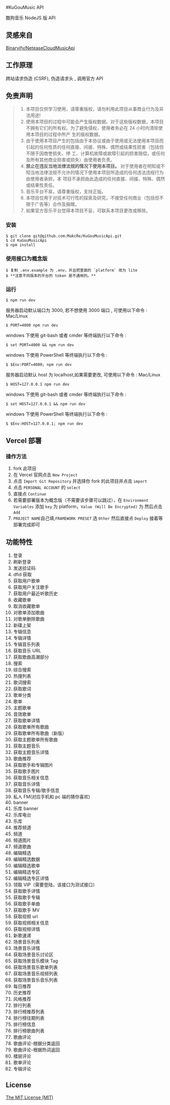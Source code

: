 #KuGouMusic API

酷狗音乐 NodeJS 版 API

## 灵感来自

[Binaryify/NeteaseCloudMusicApi](https://github.com/Binaryify/NeteaseCloudMusicApi)

## 工作原理

跨站请求伪造 (CSRF), 伪造请求头 , 调用官方 API

## 免责声明

> 1. 本项目仅供学习使用，请尊重版权，请勿利用此项目从事商业行为及非法用途!
> 2. 使用本项目的过程中可能会产生版权数据。对于这些版权数据，本项目不拥有它们的所有权。为了避免侵权，使用者务必在 24 小时内清除使用本项目的过程中所产
>    生的版权数据。
> 3. 由于使用本项目产生的包括由于本协议或由于使用或无法使用本项目而引起的任何性质的任何直接、间接、特殊、偶然或结果性损害（包括但不限于因商誉损失、停
>    工、计算机故障或故障引起的损害赔偿，或任何及所有其他商业损害或损失）由使用者负责。
> 4. **禁止在违反当地法律法规的情况下使用本项目。** 对于使用者在明知或不知当地法律法规不允许的情况下使用本项目所造成的任何违法违规行为由使用者承担，本
>    项目不承担由此造成的任何直接、间接、特殊、偶然或结果性责任。
> 5. 音乐平台不易，请尊重版权，支持正版。
> 6. 本项目仅用于对技术可行性的探索及研究，不接受任何商业（包括但不限于广告等）合作及捐赠。
> 7. 如果官方音乐平台觉得本项目不妥，可联系本项目更改或移除。

### 安装

```shell
$ git clone git@github.com:MakcRe/KuGouMusicApi.git
$ cd KuGouMusicApi
$ npm install
```

### 使用接口为概念版

```
$ 复制 .env.example 为 .env，并且把里面的 `platform` 改为 lite
$ **注意不同版本的平台的 token 是不通用的。**
```

### 运行

```shell
$ npm run dev
```

服务器启动默认端口为 3000, 若不想使用 3000 端口 , 可使用以下命令 : Mac/Linux

```shell
$ PORT=4000 npm run dev
```

windows 下使用 git-bash 或者 cmder 等终端执行以下命令 :

```shell
$ set PORT=4000 && npm run dev
```

windows 下使用 PowerShell 等终端执行以下命令 :

```shell
$ $Env:PORT=4000; npm run dev
```

服务器启动默认 host 为 localhost,如果需要更改, 可使用以下命令 : Mac/Linux

```shell
$ HOST=127.0.0.1 npm run dev
```

windows 下使用 git-bash 或者 cmder 等终端执行以下命令 :

```shell
$ set HOST=127.0.0.1 && npm run dev
```

windows 下使用 PowerShell 等终端执行以下命令 :

```shell
$ $Env:HOST=127.0.0.1; npm run dev
```

## Vercel 部署

### 操作方法

1. fork 此项目
2. 在 Vercel 官网点击 `New Project`
3. 点击 `Import Git Repository` 并选择你 fork 的此项目并点击 `import`
4. 点击 `PERSONAL ACCOUNT` 的 `select`
5. 直接点 `Continue`
6. 若需要部署版本为概念版（不需要该步骤可以跳过），在 `Environment Variables` 添加 `key` 为 platform，`Value (Will Be Encrypted)` 为 然后点击 `Add`
7. `PROJECT NAME`自己填,`FRAMEWORK PRESET` 选 `Other` 然后直接点 `Deploy` 接着等部署完成即可

## 功能特性

1. 登录
2. 刷新登录
3. 发送验证码
4. dfid 获取
5. 获取用户歌单
6. 获取用户关注歌手
7. 获取用户最近听歌历史
8. 收藏歌单
9. 取消收藏歌单
10. 对歌单添加歌曲
11. 对歌单删除歌曲
12. 新碟上架
13. 专辑信息
14. 专辑详情
15. 专辑音乐列表
16. 获取音乐 URL
17. 获取歌曲高潮部分
18. 搜索
19. 综合搜索
20. 热搜列表
21. 歌词搜索
22. 获取歌词
23. 歌单分类
24. 歌单
25. 主题歌单
26. 音效歌单
27. 获取歌单详情
28. 获取歌单所有歌曲
29. 获取歌单所有歌曲（新版）
30. 获取主题歌单所有歌曲
31. 获取主题音乐
32. 获取主题音乐详情
33. 歌曲推荐
34. 获取歌手和专辑图片
35. 获取歌手图片
36. 获取音乐相关信息
37. 获取音乐详情
38. 获取音乐专辑/歌手信息
39. 私人 FM(对应手机和 pc 端的猜你喜欢)
40. banner
41. 乐库 banner
42. 乐库电台
43. 乐库
44. 推荐频道
45. 频道
46. 频道图片
47. 频道歌曲
48. 编辑精选
49. 编辑精选数据
50. 编辑精选歌单
51. 编辑精选专区
52. 编辑精选专区详情
53. 领取 VIP（需要登陆，该接口为测试接口）
54. 获取歌手详情
55. 获取歌手专辑
56. 获取歌手单曲
57. 获取歌手 MV
58. 获取视频 url
59. 获取视频相关信息
60. 获取视频详情
61. 新歌速递
62. 场景音乐列表
63. 场景音乐详情
64. 获取场景音乐讨论区
65. 获取场景音乐模块 Tag
66. 获取场景音乐歌单列表
67. 获取场景音乐视频列表
68. 获取场景音乐音乐列表
69. 每日推荐
70. 历史推荐
71. 风格推荐
72. 排行列表
73. 排行榜推荐列表
74. 排行榜往期列表
75. 排行榜信息
76. 排行榜歌曲列表
77. 歌曲评论
78. 歌曲评论-根据分类返回
79. 歌曲评论-根据热词返回
80. 楼层评论
81. 歌单评论
82. 专辑评论

## License

[The MIT License (MIT)](https://github.com/MakcRe/KuGouMusicApi/blob/main/LICENSE)
